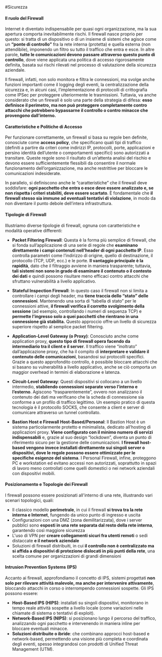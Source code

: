 #Sicurezza 

#### Il ruolo del Firewall
Internet è diventato indispensabile per quasi ogni organizzazione, ma la sua apertura comporta inevitabilmente rischi. Il firewall nasce proprio per questo: si tratta di un dispositivo o di un insieme di sistemi che agisce come un **“ponte di controllo”** fra la rete interna (protetta) e quella esterna (non attendibile), imponendo un filtro su tutto il traffico che entra e esce. In altre parole, **tutte le comunicazioni devono passare attraverso questo punto di controllo**, dove viene applicata una politica di accesso rigorosamente definita, basata sui rischi rilevati nel processo di valutazione della sicurezza aziendale.

Il firewall, infatti, non solo monitora e filtra le connessioni, ma svolge anche funzioni importanti come il logging degli eventi, la centralizzazione della sicurezza e, in alcuni casi, l’implementazione di protocolli di crittografia come IPSec per proteggere ulteriormente le trasmissioni. Tuttavia, va anche considerato che un firewall è solo una parte della strategia di difesa: **esso definisce il perimetro, ma non può proteggere completamente contro attacchi che potrebbero bypassarne il controllo o contro minacce che provengono dall’interno.**


#### Caratteristiche e Politiche di Accesso
Per funzionare correttamente, un firewall si basa su regole ben definite, conosciute come **access policy**, che specificano quali tipi di traffico (definiti a partire da criteri come indirizzi IP, protocolli, porte, applicazioni e persino identità dell’utente o comportamenti specifici) sono autorizzati a transitare. Queste regole sono il risultato di un’attenta analisi del rischio e devono essere sufficientemente flessibili da consentire il normale funzionamento dell’organizzazione, ma anche restrittive per bloccare le comunicazioni indesiderate.

In parallelo, si definiscono anche le “caratteristiche” che il firewall deve soddisfare: **ogni pacchetto che entra o esce deve essere analizzato e, se non rispetta i criteri stabiliti, deve essere scartato**. È fondamentale che **il firewall stesso sia immune ad eventuali tentativi di violazione**, in modo da non diventare il punto debole dell’intera infrastruttura.


#### Tipologie di Firewall
Illustriamo diverse tipologie di firewall, ognuna con caratteristiche e modalità operative differenti:
- **Packet Filtering Firewall**: Questa è la forma più semplice di firewall, che si fonda sull’applicazione di una serie di regole che **esaminano direttamente i campi contenuti nell’header di ogni pacchetto IP**. Esso controlla parametri come l’indirizzo di origine, quello di destinazione, il protocollo (TCP, UDP, ecc.) e le porte. **Il vantaggio principale è la rapidità**, dato che il filtraggio avviene in maniera trasparente; tuttavia, **tali sistemi non sono in grado di esaminare il contenuto o il contesto dei dati** e quindi possono risultare meno efficaci contro attacchi che sfruttano vulnerabilità a livello applicativo.

- **Stateful Inspection Firewall**: In questo caso il firewall non si limita a controllare i campi degli header, ma **tiene traccia dello “stato” delle connessioni**. Mantenendo una sorta di “tabella di stato” per le connessioni attive, **il firewall verifica il corretto svolgimento della sessione** (ad esempio, controllando i numeri di sequenza TCP) e **permette l’ingresso solo a quei pacchetti che rientrano in una connessione già stabilita.** Questo approccio offre un livello di sicurezza superiore rispetto al semplice packet filtering.

- **Application-Level Gateway (o Proxy)**: Conosciuto anche come application proxy, **questo tipo di firewall opera facendo da intermediario tra il client e il server**. Il traffico viene “inoltrato” dall’applicazione proxy, che ha il compito di **interpretare e validare il contenuto delle comunicazioni**, basandosi sui protocolli specifici. Grazie a questo approfondito controllo, è possibile bloccare attacchi che si basano su vulnerabilità a livello applicativo, anche se ciò comporta un maggior overhead in termini di elaborazione e latenza.

- **Circuit-Level Gateway**: Questi dispositivi si collocano a un livello intermedio, **stabilendo connessioni separate verso l’interno e l’esterno**. Agiscono “trasparentemente”, ovvero non analizzano il contenuto dei dati ma verificano che la scheda di connessione sia conforme a un profilo di traffico legittimo. Un esempio pratico di questa tecnologia è il protocollo SOCKS, che consente a client e server di comunicare attraverso un tunnel controllato.

- **Bastion Host e Firewall Host-Based/Personal**: Il Bastion Host è un sistema particolarmente protetto e minimalista, dedicato all’hosting di applicazioni proxy. **Viene configurato con il minimo numero di servizi indispensabili** e, grazie al suo design “lockdown”, diventa un punto di riferimento sicuro per la gestione delle comunicazioni. **I firewall host-based vengono invece installati direttamente sui singoli server o dispositivi, dove le regole possono essere ottimizzate per le specifiche esigenze del sistema**. I Personal Firewall, infine, proteggono PC e workstation ed evitano accessi non autorizzati, soprattutto in spazi di lavoro meno controllati come quelli domestici o nei network aziendali con dispositivi mobili.


#### Posizionamento e Topologie dei Firewall
I firewall possono essere posizionati all'interno di una rete, illustrando vari scenari topologici, quali:
- Il classico modello **perimetrale**, in cui il firewall **si trova tra la rete interna e Internet**, fungendo da unico punto di ingresso e uscita
- Configurazioni con una DMZ (zona demilitarizzata), dove i server pubblici sono **esposti in una rete separata dal resto della rete interna**, garantendo così maggiore sicurezza
- L'uso di VPN per **creare collegamenti sicuri fra utenti remoti** o sedi distaccate **e il network aziendale**
- Soluzioni di firewall distribuiti, in cui **il controllo non è centralizzato ma si affida a dispositivi di protezione dislocati in più punti della rete**, una scelta comune per organizzazioni di grandi dimensioni


#### Intrusion Prevention Systems (IPS)
Accanto ai firewall, approfondiamo il concetto di IPS, sistemi progettati **non solo per rilevare attività malevole, ma anche per intervenire attivamente**, bloccando attacchi in corso o interrompendo connessioni sospette. Gli IPS possono essere:
- **Host-Based IPS (HIPS)**: installati su singoli dispositivi, monitorano in tempo reale attività sospette a livello locale (come variazioni nelle chiamate di sistema o tentativi di exploit).
- **Network-Based IPS (NIPS)**: si posizionano lungo il percorso del traffico, analizzando ogni pacchetto e intervenendo in maniera inline per bloccare eventuali minacce.
- **Soluzioni distribuite o ibride**: che combinano approcci host-based e network-based, permettendo una visione più completa e coordinata degli eventi, spesso integrandosi con prodotti di Unified Threat Management (UTM).

